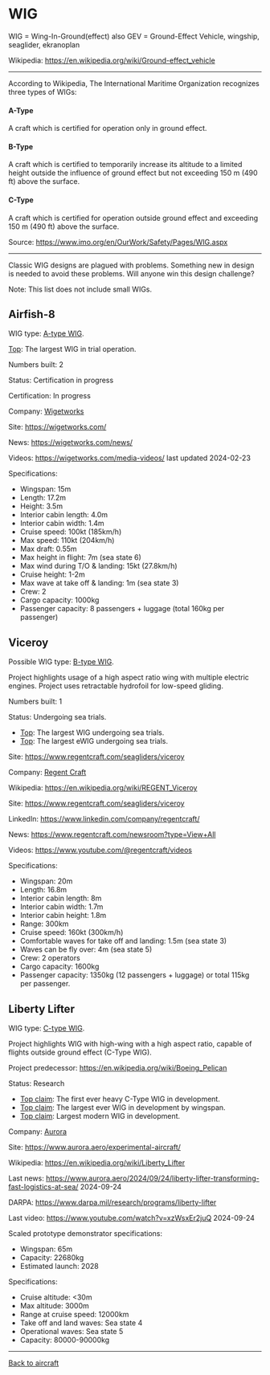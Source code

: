 WIG
===

WIG = Wing-In-Ground(effect)
also GEV = Ground-Effect Vehicle, wingship, seaglider, ekranoplan

Wikipedia: <https://en.wikipedia.org/wiki/Ground-effect_vehicle>

---
According to Wikipedia, The International Maritime Organization recognizes three types of WIGs:

#### A-Type
A craft which is certified for operation only in ground effect.

#### B-Type
A craft which is certified to temporarily increase its altitude to a limited height outside the influence of ground effect but not exceeding 150 m (490 ft) above the surface.

#### C-Type
A craft which is certified for operation outside ground effect and exceeding 150 m (490 ft) above the surface.

Source: <https://www.imo.org/en/OurWork/Safety/Pages/WIG.aspx>

---
Classic WIG designs are plagued with problems. Something new in design is needed to avoid these problems.
Will anyone win this design challenge?

Note: This list does not include small WIGs.



## Airfish-8

WIG type: [A-type WIG](#a-type).

[Top](readme.md#top): The largest WIG in trial operation.

Numbers built: 2

Status: Certification in progress

Certification: In progress

Company: [Wigetworks](Company.md#wigetworks)

Site: <https://wigetworks.com/>

News: <https://wigetworks.com/news/>

Videos: <https://wigetworks.com/media-videos/> last updated 2024-02-23

Specifications:
- Wingspan: 15m
- Length: 17.2m
- Height: 3.5m
- Interior cabin length: 4.0m
- Interior cabin width: 1.4m
- Cruise speed: 100kt (185km/h)
- Max speed: 110kt (204km/h)
- Max draft: 0.55m
- Max height in flight: 7m (sea state 6)
- Max wind during T/O & landing: 15kt (27.8km/h)
- Cruise height: 1-2m
- Max wave at take off & landing: 1m (sea state 3)
- Crew: 2
- Cargo capacity: 1000kg
- Passenger capacity: 8 passengers + luggage (total 160kg per passenger)



## Viceroy

Possible WIG type: [B-type WIG](#b-type).

Project highlights usage of a high aspect ratio wing with multiple electric engines.
Project uses retractable hydrofoil for low-speed gliding.

Numbers built: 1

Status: Undergoing sea trials.

- [Top](readme.md#top): The largest WIG undergoing sea trials.
- [Top](readme.md#top): The largest eWIG undergoing sea trials.

Site: <https://www.regentcraft.com/seagliders/viceroy>

Company: [Regent Craft](Company.md#regent-craft)

Wikipedia: <https://en.wikipedia.org/wiki/REGENT_Viceroy>

Site: <https://www.regentcraft.com/seagliders/viceroy>

LinkedIn: <https://www.linkedin.com/company/regentcraft/>

News: <https://www.regentcraft.com/newsroom?type=View+All>

Videos: <https://www.youtube.com/@regentcraft/videos>

Specifications:
- Wingspan: 20m
- Length: 16.8m
- Interior cabin length: 8m
- Interior cabin width: 1.7m
- Interior cabin height: 1.8m
- Range: 300km
- Cruise speed: 160kt (300km/h)
- Comfortable waves for take off and landing: 1.5m (sea state 3)
- Waves can be fly over: 4m (sea state 5)
- Crew: 2 operators
- Cargo capacity: 1600kg
- Passenger capacity: 1350kg (12 passengers + luggage) or total 115kg per passenger.



## Liberty Lifter

WIG type: [C-type WIG](#c-type).

Project highlights WIG with high-wing with a high aspect ratio, capable of flights outside ground effect (C-Type WIG).

Project predecessor: <https://en.wikipedia.org/wiki/Boeing_Pelican>

Status: Research

- [Top claim](readme.md#top-claim): The first ever heavy C-Type WIG in development.
- [Top claim](readme.md#top-claim): The largest ever WIG in development by wingspan.
- [Top claim](readme.md#top-claim): Largest modern WIG in development.

Company: [Aurora](Company.md#aurora-flight-sciences)

Site: <https://www.aurora.aero/experimental-aircraft/>

Wikipedia: <https://en.wikipedia.org/wiki/Liberty_Lifter>

Last news: <https://www.aurora.aero/2024/09/24/liberty-lifter-transforming-fast-logistics-at-sea/> 2024-09-24

DARPA: <https://www.darpa.mil/research/programs/liberty-lifter>

Last video: <https://www.youtube.com/watch?v=xzWsxEr2juQ> 2024-09-24

Scaled prototype demonstrator specifications:
- Wingspan: 65m
- Capacity: 22680kg
- Estimated launch: 2028

Specifications:
- Cruise altitude: <30m
- Max altitude: 3000m
- Range at cruise speed: 12000km
- Take off and land waves: Sea state 4
- Operational waves: Sea state 5
- Capacity: 80000-90000kg



---
[Back to aircraft](Aircraft.md)
